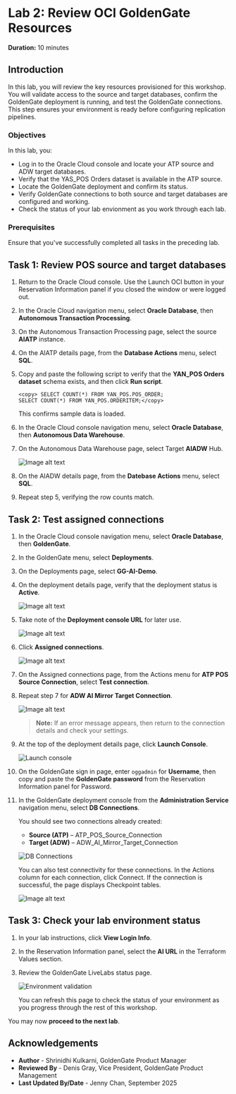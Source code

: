 # Lab 2: Review OCI GoldenGate Resources

**Duration:** 10 minutes  

## Introduction
In this lab, you will review the key resources provisioned for this workshop. You will validate access to the source and target databases, confirm the GoldenGate deployment is running, and test the GoldenGate connections. This step ensures your environment is ready before configuring replication pipelines.

### Objectives 

In this lab, you:

* Log in to the Oracle Cloud console and locate your ATP source and ADW target databases.  
* Verify that the YAS_POS Orders dataset is available in the ATP source.  
* Locate the GoldenGate deployment and confirm its status.  
* Verify GoldenGate connections to both source and target databases are configured and working.
* Check the status of your lab envionment as you work through each lab.

### Prerequisites

Ensure that you've successfully completed all tasks in the preceding lab. 

## Task 1: Review POS source and target databases

1.  Return to the Oracle Cloud console. Use the Launch OCI button in your Reservation Information panel if you closed the window or were logged out. 

2.  In the Oracle Cloud navigation menu, select **Oracle Database**, then **Autonomous Transaction Processing**.  

3.  On the Autonomous Transaction Processing page, select the source **AIATP** instance.

4.  On the AIATP details page, from the **Database Actions** menu, select **SQL**.

5.  Copy and paste the following script to verify that the **YAN_POS Orders dataset** schema exists, and then click **Run script**.
    
     ``` 
     <copy> SELECT COUNT(*) FROM YAN_POS.POS_ORDER;
     SELECT COUNT(*) FROM YAN_POS.ORDERITEM;</copy>
     ```
     
     This confirms sample data is loaded.  

6.  In the Oracle Cloud console navigation menu, select **Oracle Database**, then **Autonomous Data Warehouse**.

7.  On the Autonomous Data Warehouse page, select Target **AIADW** Hub.

    ![Image alt text](images/01-03-adw.png)  

8.  On the AIADW details page, from the **Datebase Actions** menu, select **SQL**.

9.  Repeat step 5, verifying the row counts match.

## Task 2: Test assigned connections
   
1.  In the Oracle Cloud console navigation menu, select **Oracle Database**, then **GoldenGate**.

2.  In the GoldenGate menu, select **Deployments**.

3.  On the Deployments page, select **GG-AI-Demo**.

4.  On the deployment details page, verify that the deployment status is **Active**. 

    ![Image alt text](images/01-04-ggs.png)  

5.  Take note of the **Deployment console URL** for later use.

    ![Image alt text](images/01-05-console-url.png)  

6.  Click **Assigned connections**.
    
    ![Image alt text](images/01-05-test-connection.png)    
    
7.  On the Assigned connections page, from the Actions menu for **ATP POS Source Connection**, select **Test connection**. 

8.  Repeat step 7 for **ADW AI Mirror Target Connection**.

    ![Image alt text](images/01-05-test-success.png) 

    > **Note:** If an error message appears, then return to the connection details and check your settings.

9.  At the top of the deployment details page, click **Launch Console**.

    ![Launch console](./images/02-09-launch-console.png " ")

10. On the GoldenGate sign in page, enter `oggadmin` for **Username**, then copy and paste the **GoldenGate password** from the Reservation Information panel for Password.

11. In the GoldenGate deployment console from the  **Administration Service** navigation menu, select **DB Connections**.
    
    You should see two connections already created:  
    * **Source (ATP)** – ATP\_POS\_Source\_Connection
    * **Target (ADW)** – ADW\_AI\_Mirror\_Target\_Connection

    ![DB Connections](./images/02-11-db-connections.png " ")

    You can also test connectivity for these connections. In the Actions column for each connection, click Connect. If the connection is successful, the page displays Checkpoint tables.

    ![Image alt text](./images/02-12-connect-db.png " ") 

## Task 3: Check your lab environment status

1.  In your lab instructions, click **View Login Info**.

2.  In the Reservation Information panel, select the **AI URL** in the Terraform Values section. 

3.  Review the GoldenGate LiveLabs status page. 

    ![Environment validation](./images/03-03-status.png " ")

    You can refresh this page to check the status of your environment as you progress through the rest of this workshop. 

You may now **proceed to the next lab**.

## Acknowledgements
* **Author** - Shrinidhi Kulkarni, GoldenGate Product Manager
* **Reviewed By**  - Denis Gray,  Vice President, GoldenGate Product Management
* **Last Updated By/Date** - Jenny Chan, September 2025